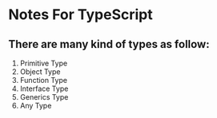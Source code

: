# Notes For TypeScript 

## There are many kind of types as follow:
1. Primitive Type
2. Object Type
3. Function Type
4. Interface Type
5. Generics Type
6. Any Type
